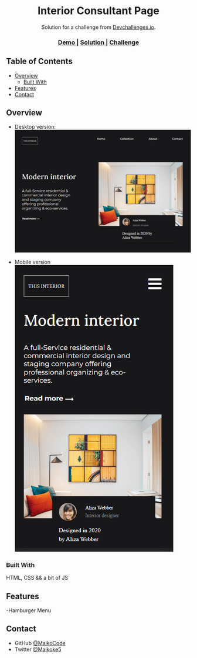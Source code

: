 <!-- Please update value in the {}  -->

<h1 align="center">Interior Consultant Page</h1>

<div align="center">
   Solution for a challenge from  <a href="http://devchallenges.io" target="_blank">Devchallenges.io</a>.
</div>

<div align="center">
  <h3>
    <a href="https://maikocode.github.io/Interior-Consultant-Page/">
      Demo
    </a>
    <span> | </span>
    <a href="https://maikocode.github.io/Interior-Consultant-Page/">
      Solution
    </a>
    <span> | </span>
    <a href="https://devchallenges.io/challenges/Jymh2b2FyebRTUljkNcb">
      Challenge
    </a>
  </h3>
</div>

<!-- TABLE OF CONTENTS -->

## Table of Contents

- [Overview](#overview)
  - [Built With](#built-with)
- [Features](#features)
- [Contact](#contact)


<!-- OVERVIEW -->

## Overview

- Desktop version:
![screenshot](./desktop-version.png)

- Mobile version
![screenshot](./mobile-version.png)

### Built With

HTML, CSS && a bit of JS

## Features

-Hamburger Menu

## Contact

- GitHub [@MaikoCode](https://github.com/MaikoCode)
- Twitter [@Maikoke5](https://twitter.com/Maikoke5)

